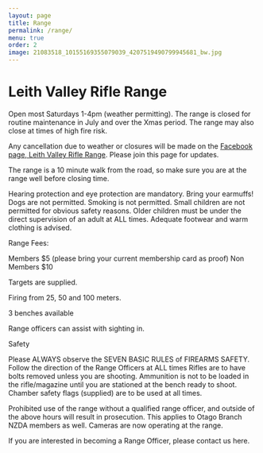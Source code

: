 ```yaml
---
layout: page
title: Range
permalink: /range/
menu: true
order: 2
image: 21083518_10155169355079039_4207519490799945681_bw.jpg
---
```


# Leith Valley Rifle Range

Open most Saturdays 1-4pm (weather permitting). The range is closed for routine maintenance in July and over the Xmas period. The range may also close at times of high fire risk. 

Any cancellation due to weather or closures will be made on the [Facebook page, Leith Valley Rifle Range](https://www.facebook.com/groups/1195200207197835/). Please join this page for updates. 

The range is a 10 minute walk from the road, so make sure you are at the range well before closing time. 

Hearing protection and eye protection are mandatory. Bring your earmuffs! 
Dogs are not permitted. 
Smoking is not permitted. 
Small children are not permitted for obvious safety reasons. Older children must be under the direct supervision of an adult at ALL times. 
Adequate footwear and warm clothing is advised. 

Range Fees: 

Members $5 (please bring your current membership card as proof) 
Non Members $10 

Targets are supplied. 

Firing from 25, 50 and 100 meters. 

3 benches available 

Range officers can assist with sighting in. 

Safety 

Please ALWAYS observe the SEVEN BASIC RULES of FIREARMS SAFETY. 
Follow the direction of the Range Officers at ALL times 
Rifles are to have bolts removed unless you are shooting. 
Ammunition is not to be loaded in the rifle/magazine until you are stationed at the bench ready to shoot. 
Chamber safety flags (supplied) are to be used at all times. 

Prohibited use of the range without a qualified range officer, and outside of the above hours will result in prosecution. This applies to Otago Branch NZDA members as well. Cameras are now operating at the range. 



If you are interested in becoming a Range Officer, please contact us here.
